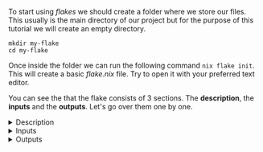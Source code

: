 <!--
    1. create folder for nix flake
    2. create nix flake
-->

To start using *flakes* we should create a folder where we store our files. This usually is the main directory of our project but for the purpose of this tutorial we will create an empty directory.

```
mkdir my-flake
cd my-flake
```
<!-- add {{exec}} -->

Once inside the folder we can run the following command `nix flake init`. This will create a basic *flake.nix* file. Try to open it with your preferred text editor.

You can see the that the flake consists of 3 sections. The **description**, the **inputs** and the **outputs**. Let's go over them one by one.

<details>
<summary>Description</summary>
The **description** section is self explanatory. Here you can give a brief commentary on your flake. Customise it to your liking if you want it shouldn't affect the rest of the tutorial.
</details>

<details>
<summary>Inputs</summary>
The **inputs** section is a bit more complex but not to worry. In this section you can specify dependencies that your flake needs in order to be built. These dependencies can come from multiple sources such as:
  - Github
  - Generic git repositories
  - Your file system

One of the most common dependencies in a nix flake is the default one, the nixpkgs. This includes all the packages in the package repository of NixOS (+100 000 packages).
</details>

<details>
<summary>Outputs</summary>
Finally the **outputs** section is the one we are more concerned with. This allows us to state what the flake while produce once it is built. We can have multiple **outputs** at the same time such as:
  - Nix packages
  - Nix development environments (this is what we are interested in)
  - NixOS configurations
  - Nix templates

The **outputs** are defined as a function that takes each input from the inputs sections as the arguments.
</details>

